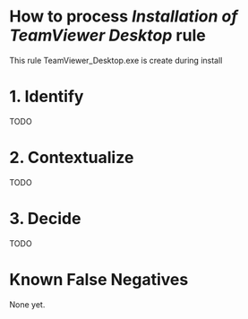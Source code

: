 # How to process *Installation of TeamViewer Desktop* rule
This rule TeamViewer_Desktop.exe is create during install

# 1. Identify
TODO

# 2. Contextualize
TODO

# 3. Decide
TODO

# Known False Negatives
None yet.

